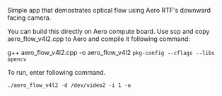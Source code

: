 Simple app that demostrates optical flow using Aero RTF's downward facing camera.

You can build this directly on Aero compute board. Use scp and copy aero_flow_v4l2.cpp to Aero and compile it following command:

g++ aero_flow_v4l2.cpp -o aero_flow_v4l2 `pkg-config --cflags --libs opencv`


To run, enter following command.

	./aero_flow_v4l2 -d /dev/video2 -i 1 -u


